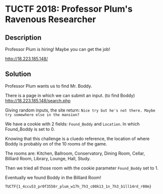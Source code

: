 TUCTF 2018: Professor Plum's Ravenous Researcher
=============================

## Description

Professor Plum is hiring! Maybe you can get the job!

http://18.223.185.148/


## Solution

Professor Plum wants us to find Mr. Boddy. 

There is a page in which we can submit an input. (to find Boddy)
http://18.223.185.148/search.php

Giving random inputs, the site return: 
`Nice try but he's not there. Maybe try somewhere else in the mansion?`

We have a cookie with 2 fields: `Found_Boddy` and `Location`. In which Found_Boddy is set to 0.

Knowing that this challenge is a cluedo reference, the location of where Boddy is probably on of the 10 rooms of the game.

The rooms are: Kitchen, Ballroom, Conservatory, Dining Room, Cellar, Billiard Room, Library, Lounge, Hall, Study.

Then we tried all those room with the cookie parameter `Found_Boddy` set to 1.

Eventually we found Boddy in the Billiard Room!

`TUCTF{1_4ccu53_pr0f3550r_plum_w17h_7h3_c00k13_1n_7h3_b1ll14rd_r00m}`